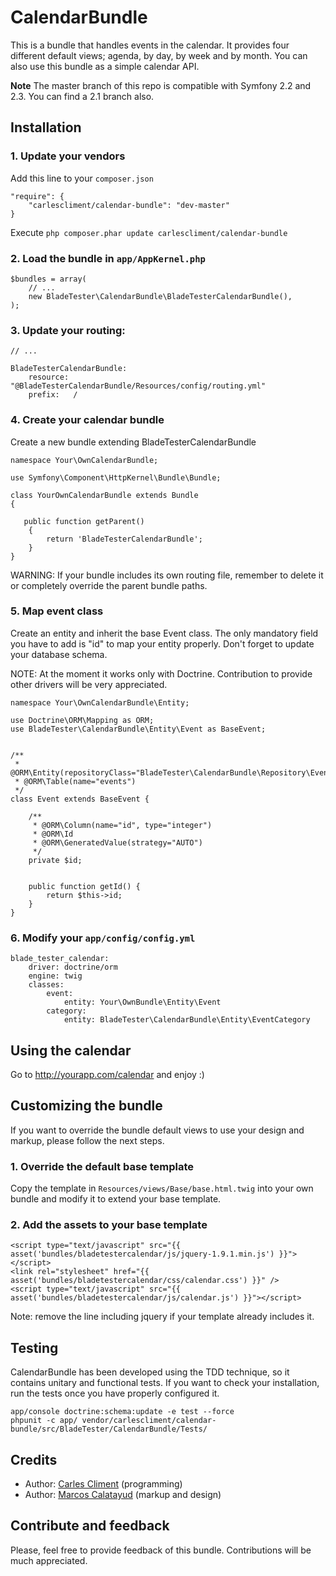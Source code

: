 CalendarBundle
==================

This is a bundle that handles events in the calendar. It provides four different default views; agenda, by day, by week and by month. You can also use this bundle as a simple calendar API.

**Note** The master branch of this repo is compatible with Symfony 2.2 and 2.3. You can find a 2.1 branch also.

## Installation

### 1. Update your vendors

Add this line to your `composer.json`

    "require": {
        "carlescliment/calendar-bundle": "dev-master"
    }

Execute `php composer.phar update carlescliment/calendar-bundle`

### 2. Load the bundle in `app/AppKernel.php`
    $bundles = array(
        // ...
        new BladeTester\CalendarBundle\BladeTesterCalendarBundle(),
    );


### 3. Update your routing:
    // ...

    BladeTesterCalendarBundle:
        resource: "@BladeTesterCalendarBundle/Resources/config/routing.yml"
        prefix:   /



### 4. Create your calendar bundle

Create a new bundle extending BladeTesterCalendarBundle

    namespace Your\OwnCalendarBundle;

    use Symfony\Component\HttpKernel\Bundle\Bundle;

    class YourOwnCalendarBundle extends Bundle
    {

       public function getParent()
        {
            return 'BladeTesterCalendarBundle';
        }
    }

WARNING: If your bundle includes its own routing file, remember to delete it or completely override the parent bundle paths.

### 5. Map event class

Create an entity and inherit the base Event class. The only mandatory field you have to add is "id" to map your entity properly. Don't forget to update your database schema.

NOTE: At the moment it works only with Doctrine. Contribution to provide other drivers will be very appreciated.


    namespace Your\OwnCalendarBundle\Entity;

    use Doctrine\ORM\Mapping as ORM;
    use BladeTester\CalendarBundle\Entity\Event as BaseEvent;


    /**
     * @ORM\Entity(repositoryClass="BladeTester\CalendarBundle\Repository\EventRepository")
     * @ORM\Table(name="events")
     */
    class Event extends BaseEvent {

        /**
         * @ORM\Column(name="id", type="integer")
         * @ORM\Id
         * @ORM\GeneratedValue(strategy="AUTO")
         */
        private $id;


        public function getId() {
            return $this->id;
        }
    }




### 6. Modify your `app/config/config.yml`

    blade_tester_calendar:
        driver: doctrine/orm
        engine: twig
        classes:
            event:
                entity: Your\OwnBundle\Entity\Event
            category:
                entity: BladeTester\CalendarBundle\Entity\EventCategory


## Using the calendar
Go to http://yourapp.com/calendar and enjoy :)



## Customizing the bundle
If you want to override the bundle default views to use your design and markup, please follow the next steps.

### 1. Override the default base template
Copy the template in `Resources/views/Base/base.html.twig` into your own bundle and modify it to extend your base template.

### 2. Add the assets to your base template
    <script type="text/javascript" src="{{ asset('bundles/bladetestercalendar/js/jquery-1.9.1.min.js') }}"></script>
    <link rel="stylesheet" href="{{ asset('bundles/bladetestercalendar/css/calendar.css') }}" />
    <script type="text/javascript" src="{{ asset('bundles/bladetestercalendar/js/calendar.js') }}"></script>

Note: remove the line including jquery if your template already includes it.



## Testing
CalendarBundle has been developed using the TDD technique, so it contains unitary and functional tests. If you want to check your installation, run the tests once you have properly configured it.

    app/console doctrine:schema:update -e test --force
    phpunit -c app/ vendor/carlescliment/calendar-bundle/src/BladeTester/CalendarBundle/Tests/

## Credits

* Author: [Carles Climent][carlescliment] (programming)
* Author: [Marcos Calatayud][marcosc] (markup and design)


## Contribute and feedback

Please, feel free to provide feedback of this bundle. Contributions will be much appreciated.



[carlescliment]: https://github.com/carlescliment
[marcosc]: http://www.linkedin.com/profile/view?id=48458010
